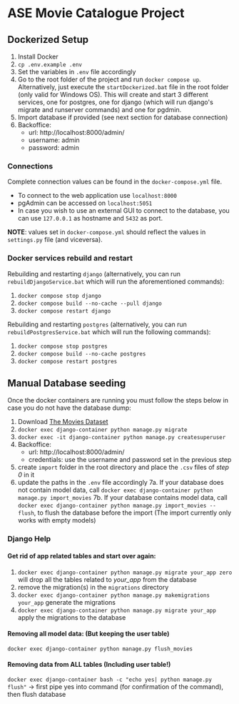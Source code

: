 # ASE Movie Catalogue Project
## Dockerized Setup
1. Install Docker
2. `cp .env.example .env`
3. Set the variables in `.env` file accordingly
4. Go to the root folder of the project and run `docker compose up`. Alternatively, just execute the `startDockerized.bat` file in the root folder (only valid for Windows OS). This will create and start 3 different services, one for postgres, one for django (which will run django's migrate and runserver commands) and one for pgdmin.
5. Import database if provided (see next section for database connection)
6. Backoffice:
    - url: http://localhost:8000/admin/
    - username: admin
    - password: admin

### Connections
Complete connection values can be found in the `docker-compose.yml` file.
- To connect to the web application use `localhost:8000`
- pgAdmin can be accessed on `localhost:5051`
- In case you wish to use an external GUI to connect to the database, you can use `127.0.0.1` as hostname and `5432` as port.

**NOTE**: values set in `docker-compose.yml` should reflect the values in `settings.py` file (and viceversa).
### Docker services rebuild and restart

Rebuilding and restarting `django` (alternatively, you can run `rebuildDjangoService.bat` which will run the aforementioned commands):
1. `docker compose stop django`
2. `docker compose build --no-cache --pull django`
3. `docker compose restart django`

Rebuilding and restarting `postgres` (alternatively, you can run `rebuildPostgresService.bat` which will run the following commands):
1. `docker compose stop postgres`
2. `docker compose build --no-cache postgres`
3. `docker compose restart postgres`

## Manual Database seeding
Once the docker containers are running you must follow the steps below in case you do not have the database dump:
1. Download [The Movies Dataset](https://www.kaggle.com/rounakbanik/the-movies-dataset)
2. `docker exec django-container python manage.py migrate`
3. `docker exec -it django-container python manage.py createsuperuser`
4. Backoffice:
    - url: http://localhost:8000/admin/
    - credentials: use the username and password set in the previous step
5. create `import` folder in the root directory and place the `.csv` files of _step 0_ in it
6. update the paths in the `.env` file accordingly
7a. If your database does not contain model data, call `docker exec django-container python manage.py import_movies`
7b. If your database contains model data, call `docker exec django-container python manage.py import_movies --flush`, to flush the database before the import (The import currently only works with empty models)


### Django Help
#### Get rid of app related tables and start over again:
1. `docker exec django-container python manage.py migrate your_app zero` will drop all the tables related to _your_app_ from the database
2. remove the migration(s) in the `migrations` directory
3. `docker exec django-container python manage.py makemigrations your_app` generate the migrations
4. `docker exec django-container python manage.py migrate your_app` apply the migrations to the database

#### Removing all model data: (But keeping the user table)
`docker exec django-container python manage.py flush_movies`

#### Removing data from ALL tables (Including user table!) 
`docker exec django-container bash -c "echo yes| python manage.py flush"` -> first pipe yes into command (for confirmation of the command), then flush database
